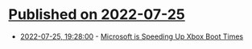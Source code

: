 # [Published on 2022-07-25](index.md)

* [2022-07-25, 19:28:00](https://games.slashdot.org/story/22/07/25/1928226/microsoft-is-speeding-up-xbox-boot-times?utm_source=rss1.0mainlinkanon&utm_medium=feed) - [Microsoft is Speeding Up Xbox Boot Times](https://games.slashdot.org/story/22/07/25/1928226/microsoft-is-speeding-up-xbox-boot-times?utm_source=rss1.0mainlinkanon&utm_medium=feed)
